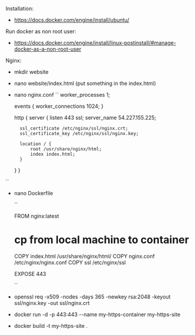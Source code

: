 Installation:
  - https://docs.docker.com/engine/install/ubuntu/

Run docker as non root user:
  - https://docs.docker.com/engine/install/linux-postinstall/#manage-docker-as-a-non-root-user


Nginx:
  - mkdir website
  - nano website/index.html (put something in the index.html)
  - nano nginx.conf
    ``
      worker_processes 1;

      events {
          worker_connections 1024;
      }

      http {
      server {
          listen 443 ssl;
          server_name 54.227.155.225;

          ssl_certificate /etc/nginx/ssl/nginx.crt;
          ssl_certificate_key /etc/nginx/ssl/nginx.key;

          location / {
              root /usr/share/nginx/html;
              index index.html;
          }
      }
  }

``
  - nano Dockerfile
    
      ``
    
      FROM nginx:latest

      # cp from local machine to container
      COPY index.html /usr/share/nginx/html/
      COPY nginx.conf /etc/nginx/nginx.conf
      COPY ssl /etc/nginx/ssl

      EXPOSE 443
    
      ``

  - openssl req -x509 -nodes -days 365 -newkey rsa:2048 -keyout ssl/nginx.key -out ssl/nginx.crt
  - docker run -d -p 443:443 --name my-https-container my-https-site
  - docker build -t my-https-site .
